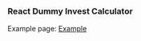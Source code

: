 ### React Dummy Invest Calculator
Example page: [Example](http://caglarorhan.com/investmentCalculator/)